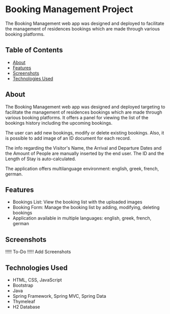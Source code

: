 # Booking Management Project

The Booking Management web app was designed and deployed to facilitate the management of residences bookings which are made through various booking platforms.

## Table of Contents

- [About](#about)
- [Features](#features)
- [Screenshots](#screenshots)
- [Technologies Used](#technologies-used)

## About

The Booking Management web app was designed and deployed targeting to facilitate the management of residences bookings which are made through various booking platforms.
It offers a panel for viewing the list of the bookings history including the upcoming bookings.

The user can add new bookings, modify or delete existing bookings. Also, it is possible to add image of an ID document for each record.

The info regarding the Visitor's Name, the Arrival and Departure Dates and the Amount of People are manually inserted by the end user. The ID and the Length of Stay is auto-calculated.

The application offers multilanguage environment: english, greek, french, german.

## Features

- Bookings List: View the booking list with the uploaded images
- Booking Form: Manage the booking list by adding, modifying, deleting bookings
- Application available in multiple languages: english, greek, french, german

## Screenshots

!!!!! To-Do !!!!!
Add Screenshots


## Technologies Used

- HTML, CSS, JavaScript
- Bootstrap
- Java
- Spring Framework, Spring MVC, Spring Data
- Thymeleaf
- H2 Database

